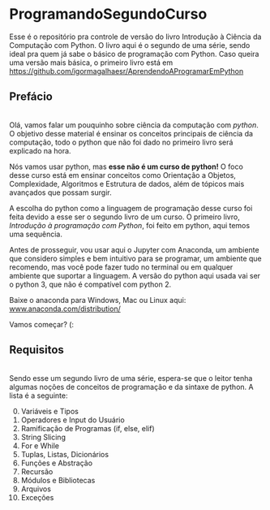 # ProgramandoSegundoCurso
Esse é o repositório pra controle de versão do livro Introdução à Ciência da Computação com Python. O livro aqui é o segundo de uma série, sendo ideal pra quem já sabe o básico de programação com Python. Caso queira uma versão mais básica, o primeiro livro está em https://github.com/igormagalhaesr/AprendendoAProgramarEmPython


<h2>Prefácio</h2>
<br />
Olá, vamos falar um pouquinho sobre ciência da computação com <i>python</i>. O objetivo desse material é ensinar os conceitos principais de ciência da computação, todo o python que não foi dado no primeiro livro será explicado na hora. 

Nós vamos usar python, mas <b>esse não é um curso de python!</b> O foco desse curso está em ensinar conceitos como Orientação a Objetos, Complexidade, Algoritmos e Estrutura de dados, além de tópicos mais avançados que possam surgir.

A escolha do python como a linguagem de programação desse curso foi feita devido a esse ser o segundo livro de um curso. O primeiro livro, <i>Introdução à programação com Python</i>, foi feito em python, aqui temos uma sequência.

Antes de prosseguir, vou usar aqui o Jupyter com Anaconda, um ambiente que considero simples e bem intuitivo para se programar, um ambiente que recomendo, mas você pode fazer tudo no terminal ou em qualquer ambiente que suportar a linguagem. A versão do python aqui usada vai ser o python 3, que não é compatível com python 2.

Baixe o anaconda para Windows, Mac ou Linux aqui: www.anaconda.com/distribution/

Vamos começar? (:

<h2>Requisitos</h2>
<br />
Sendo esse um segundo livro de uma série, espera-se que o leitor tenha algumas noções de conceitos de programação e da sintaxe de python. A lista é a seguinte:
<br />
<ol start=0>
    <li>Variáveis e Tipos</li>
    <li>Operadores e Input do Usuário</li>
    <li>Ramificação de Programas (if, else, elif)</li>
    <li>String Slicing</li>
    <li>For e While</li>
    <li>Tuplas, Listas, Dicionários</li>
    <li>Funções e Abstração</li>
    <li>Recursão</li>
    <li>Módulos e Bibliotecas</li>
    <li>Arquivos</li>
    <li>Exceções</li>
</ol>
